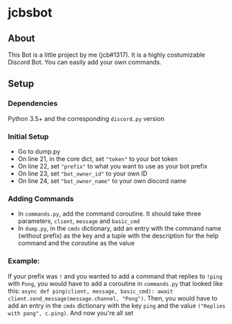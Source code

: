 # jcbsbot
## About
This Bot is a little project by me (jcb#1317). It is a highly costumizable Discord Bot. You can easily add your own commands.
## Setup
### Dependencies
Python 3.5+ and the corresponding `discord.py` version

### Initial Setup

   * Go to dump.py
   * On line 21, in the core dict, set `"token"` to your bot token
   * On line 22, set `"prefix"` to what you want to use as your bot prefix
   * On line 23, set `"bot_owner_id"` to your own ID
   * On line 24, set `"bot_owner_name"` to your own discord name

### Adding Commands

   * In `commands.py`, add the command coroutine. It should take three parameters, `client`, `message` and `basic_cmd`
   * In `dump.py`, in the `cmds` dictionary, add an entry with the command name (without prefix) as the key and a tuple with the description for the help command and the coroutine as the value

### Example:

If your prefix was `!` and you wanted to add a command that replies to `!ping` with `Pong`, you would have to add a coroutine in `commands.py` that looked like this: `async def ping(client, message, basic_cmd): await client.send_message(message.channel, "Pong")`. Then, you would have to add an entry in the `cmds` dictionary with the key `ping` and the value `("Replies with pong", c.ping)`. And now you're all set
